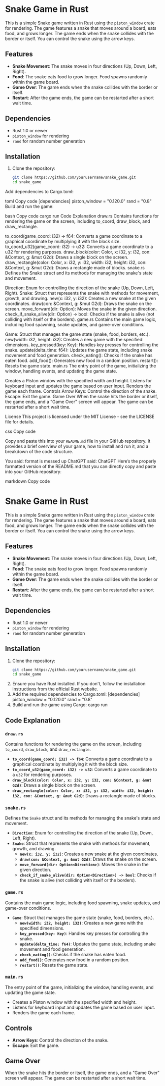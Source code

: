 # Snake Game in Rust

This is a simple Snake game written in Rust using the `piston_window` crate for rendering. The game features a snake that moves around a board, eats food, and grows longer. The game ends when the snake collides with the border or itself. You can control the snake using the arrow keys.

## Features
- **Snake Movement**: The snake moves in four directions (Up, Down, Left, Right).
- **Food**: The snake eats food to grow longer. Food spawns randomly within the game board.
- **Game Over**: The game ends when the snake collides with the border or itself.
- **Restart**: After the game ends, the game can be restarted after a short wait time.

## Dependencies
- Rust 1.0 or newer
- `piston_window` for rendering
- `rand` for random number generation

## Installation
1. Clone the repository:
   ```bash
   git clone https://github.com/yourusername/snake_game.git
   cd snake_game
Add dependencies to Cargo.toml:

toml
Copy code
[dependencies]
piston_window = "0.120.0"
rand = "0.8"
Build and run the game:

bash
Copy code
cargo run
Code Explanation
draw.rs
Contains functions for rendering the game on the screen, including to_coord, draw_block, and draw_rectangle.

to_coord(game_coord: i32) -> f64: Converts a game coordinate to a graphical coordinate by multiplying it with the block size.
to_coord_u32(game_coord: i32) -> u32: Converts a game coordinate to a u32 for rendering purposes.
draw_block(color: Color, x: i32, y: i32, con: &Context, g: &mut G2d): Draws a single block on the screen.
draw_rectangle(color: Color, x: i32, y: i32, width: i32, height: i32, con: &Context, g: &mut G2d): Draws a rectangle made of blocks.
snake.rs
Defines the Snake struct and its methods for managing the snake's state and movement.

Direction: Enum for controlling the direction of the snake (Up, Down, Left, Right).
Snake: Struct that represents the snake with methods for movement, growth, and drawing.
new(x: i32, y: i32): Creates a new snake at the given coordinates.
draw(con: &Context, g: &mut G2d): Draws the snake on the screen.
move_forward(dir: Option<Direction>): Moves the snake in the given direction.
check_if_snake_alive(dir: Option<Direction>) -> bool: Checks if the snake is alive (not colliding with itself or the borders).
game.rs
Contains the main game logic, including food spawning, snake updates, and game-over conditions.

Game: Struct that manages the game state (snake, food, borders, etc.).
new(width: i32, height: i32): Creates a new game with the specified dimensions.
key_pressed(key: Key): Handles key presses for controlling the snake.
update(delta_time: f64): Updates the game state, including snake movement and food generation.
check_eating(): Checks if the snake has eaten food.
add_food(): Generates new food in a random position.
restart(): Resets the game state.
main.rs
The entry point of the game, initializing the window, handling events, and updating the game state.

Creates a Piston window with the specified width and height.
Listens for keyboard input and updates the game based on user input.
Renders the game each frame.
Controls
Arrow Keys: Control the direction of the snake.
Escape: Exit the game.
Game Over
When the snake hits the border or itself, the game ends, and a "Game Over" screen will appear. The game can be restarted after a short wait time.

License
This project is licensed under the MIT License - see the LICENSE file for details.

css
Copy code

Copy and paste this into your `README.md` file in your GitHub repository. It provides a brief overview of your game, how to install and run it, and a breakdown of the code structure.





You said:
format is messed up
ChatGPT said:
ChatGPT
Here’s the properly formatted version of the README.md that you can directly copy and paste into your GitHub repository:

markdown
Copy code
# Snake Game in Rust

This is a simple Snake game written in Rust using the `piston_window` crate for rendering. The game features a snake that moves around a board, eats food, and grows longer. The game ends when the snake collides with the border or itself. You can control the snake using the arrow keys.

## Features
- **Snake Movement**: The snake moves in four directions (Up, Down, Left, Right).
- **Food**: The snake eats food to grow longer. Food spawns randomly within the game board.
- **Game Over**: The game ends when the snake collides with the border or itself.
- **Restart**: After the game ends, the game can be restarted after a short wait time.

## Dependencies
- Rust 1.0 or newer
- `piston_window` for rendering
- `rand` for random number generation

## Installation
1. Clone the repository:
   ```bash
   git clone https://github.com/yourusername/snake_game.git
   cd snake_game
2. Ensure you have Rust installed. If you don't, follow the installation instructions from the official Rust website.
3. Add the required dependencies to Cargo.toml:
  [dependencies]
  piston_window = "0.120.0"
  rand = "0.8"
4. Build and run the game using Cargo:
  cargo run

## Code Explanation

### `draw.rs`
Contains functions for rendering the game on the screen, including `to_coord`, `draw_block`, and `draw_rectangle`.

- **`to_coord(game_coord: i32) -> f64`**: Converts a game coordinate to a graphical coordinate by multiplying it with the block size.
- **`to_coord_u32(game_coord: i32) -> u32`**: Converts a game coordinate to a `u32` for rendering purposes.
- **`draw_block(color: Color, x: i32, y: i32, con: &Context, g: &mut G2d)`**: Draws a single block on the screen.
- **`draw_rectangle(color: Color, x: i32, y: i32, width: i32, height: i32, con: &Context, g: &mut G2d)`**: Draws a rectangle made of blocks.

### `snake.rs`
Defines the `Snake` struct and its methods for managing the snake's state and movement.

- **`Direction`**: Enum for controlling the direction of the snake (Up, Down, Left, Right).
- **`Snake`**: Struct that represents the snake with methods for movement, growth, and drawing.
  - **`new(x: i32, y: i32)`**: Creates a new snake at the given coordinates.
  - **`draw(con: &Context, g: &mut G2d)`**: Draws the snake on the screen.
  - **`move_forward(dir: Option<Direction>)`**: Moves the snake in the given direction.
  - **`check_if_snake_alive(dir: Option<Direction>) -> bool`**: Checks if the snake is alive (not colliding with itself or the borders).

### `game.rs`
Contains the main game logic, including food spawning, snake updates, and game-over conditions.

- **`Game`**: Struct that manages the game state (snake, food, borders, etc.).
  - **`new(width: i32, height: i32)`**: Creates a new game with the specified dimensions.
  - **`key_pressed(key: Key)`**: Handles key presses for controlling the snake.
  - **`update(delta_time: f64)`**: Updates the game state, including snake movement and food generation.
  - **`check_eating()`**: Checks if the snake has eaten food.
  - **`add_food()`**: Generates new food in a random position.
  - **`restart()`**: Resets the game state.

### `main.rs`
The entry point of the game, initializing the window, handling events, and updating the game state.

- Creates a Piston window with the specified width and height.
- Listens for keyboard input and updates the game based on user input.
- Renders the game each frame.

## Controls
- **Arrow Keys**: Control the direction of the snake.
- **Escape**: Exit the game.

## Game Over
When the snake hits the border or itself, the game ends, and a "Game Over" screen will appear. The game can be restarted after a short wait time.
